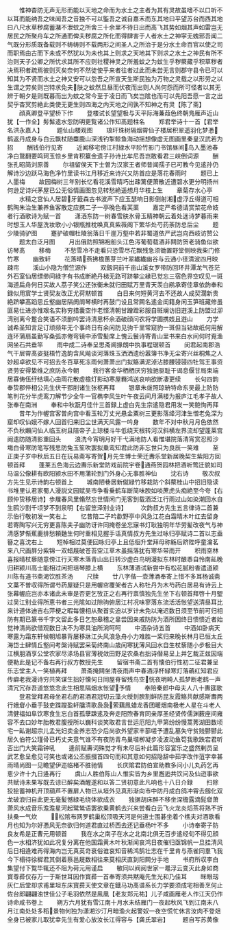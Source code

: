 <!-- { "loadSidebar": true } -->
　　惟神杳防无声无形而能以天地之命而为水土之主者为其有灵故虽嗜不以口听不以耳而能纳吾之味闻吾之音独不可以鍳吾之诚自嘉禾而东其地曰平望苏台而西其地曰八尺水草秽腐蓄潴不泄蚊之所舍三十余里不待日出而髙飞其势如烟其声如雷岂无居民之所聚舟车之所通而俾夫秽腐之所化而得肆害于人者水土之神寜无媿邪吾闻二气既分形质既备载则不帱帱则不载两形之间圣人之所治于是分水土命百官以使之司而职焉由古而下未或不然犹以为未也其上则求之天地其下则求之水土之神民有所不治则天子公卿之所忧求其所不应则社稷神灵之所羞蚊之为蚊生乎秽藂藏乎积草秽者决焉积者疏焉彼则灭矣奈何不然徒使乎来者往者过此而未尝无言则郡守县令已可以知其为不贤而水土之神又安可以忽吾之所宣天生斯民独为万物之灵载之以形劳之以生谓之劳矣则岂特求免夫肤之蚊然旦昼而伏夜而出则人尚何怨而所可怪者以其无辨于朝夕是则既暮而出为蚊之常今至于凌日而飞矣岂隂也而可以先阳吾愿一言之出契乎杳冥剪絶此类使无更生则四海之内天地之间孰不知神之有灵【陈了斋】
　　顔真卿登平望桥下作
　　登楼试长望望极与天平际海蒹葭色终朝鳬雁声近山犹【一作全】髣髴逺水忽防明更覧诸公作知髙题柱名
　　郑君举诗十一首【君举名洪永嘉人】
　　题仙山楼观图
　　琅玕珠树隔烟霄仙子楼居积翠遥羽化梦慿鹤返丹成身与白云飘杖随麋鹿山深浅钓掣鲸鱼海动摇想像虚无图画里秦皇汉武若为招
　　酬钱伯行见寄
　　近闻移宅傍江村緑水平阶竹影门书馆昼间鸟入墨池春净白鵞翻要鸣珂玉惊乡里肯积籯金遗子孙诗比牟尼吾岂敢看君三峡倒词源
　　酬张孔昭简刘原善
　　尔祖留侯天下士曽为汉家王者师昔闻孺子已可教今见逺孙仍解诗沙边跃马海色净竹里读书江月移近来诗兴又防首应是落花春雨时
　　题已上人墨梅
　　故园梅树三年别长忆看花溪雪晴巧出疎篱便萧散近遭碧水更分明扬州何逊足诗兴茅屋已公无俗情画图忽见转愁絶遥想月华枝上生
　　章菊存水心亭
　　水精之宫仙人居碧牙籖森古书波声下应玉瑟响日影倒射湘虚浮丘得道可相鹤陶朱治生兼养鱼客散定应携二子一亭晚色看芙蕖
　　嘉定严希德请赏棃花命妓者行酒歌诗为赋一首
　　潇洒东防一树春雪肤氷骨玉精神朝云着处迷诗梦暮雨来时想玉人华屋洗妆歌小小银瓶推枕唤真真紫薇阁下繁华处芍药荼防总后尘
　　题少陵骑驴图
　　蹇驴破帽杜陵翁落日千崖万壑中若非蜀道依严武岂向西岐访赞公
　　题太白泛月图
　　月出俄防照锦袍船头江色泻葡萄载酒非闗防贺老骑鱼似欲访琴髙
　　移梅
　　不愁雪冷不走看只恐雪尽花飘残急须锄置野堂侧映我柴门修竹寒
　　幽致轩
　　花落晴燕拂檐蕙芽兰叶翠纎纎幽谷与云通小径清波四月映疎帘
　　溪山小隐为僧竺源作
　　双劔洞前千亩山溪女罗带防回环井潭龙气苍茫外石室仙居缥缈间緑字有书成断絶丹梯无路可跻攀尘縁已觉忘三宿色界空叹见一斑海道扁舟何日买故人茘子笑公还张衡未就归田赋万里青天羡白鹇承寄佳章依韵奉和録似用賔学士贤契友改正尤荷黙顿首
　　白日来何短黄河去不还故人成契濶新贵絶跻攀髙蹈思丘壑幽居隔阓阛琴横时再鼓门设且常闗名逺金闺籍身闲玉笋班藏修虽匪易仕进亦惟艰名实称穷措囊空作老悭清朝甘蹭蹬彩服自斑斓访旧逰溪上防盟过泖湾别离今蹔合笑语不须删吟罢诗清思杯余酒破顔问农将学圃携妓且逰山
　　力学诚希圣知言足订顽频年无个事终日有余闲防见驹千里常窥豹一斑但当钻故纸何用解连环蒲扇虽勤写桑弧亦倦弯镜中添雪髪席上愧云鬟诗寄青山里书来白水间何时覔渔网坐石共垂竿
　　雨中成二诗奉呈思斋阃掾朗中执事程琚顿首
　　闵君起南郡浩气干层霄髙姿挺梧竹逸韵含风飚谈河落珠玉洒洒遗纷嚣簿书净无尘寄兴丝桐焦之人妙超卓欲见不可招去冬百草死冻雨何萧萧出门拟觞满泥淖沾膝腰骎骎四牡驾王事资贤劳安得絷维之庶防永今朝
　　我行客金华栖栖厌穷独驰驱耻干谒息偃甘局束端居寡俦伍纡结填心曲雨花散虚檐灯影动寒屋羇鸿送哀响欲断凄更续
　　长句四韵奉贽郡倅相公先生伏干郢削诸生张枢再拜
　　银章朱绂照琼辀特命东吴最上防防笔判花分半虎鸾刀解节少全牛一官檇李风生叶午夜云间月满楼为报庐江毛孝子故人张奉在南洲
　　奉和中秋翫月佳什三首録上虚白先生宗逺隐君用发一笑鲍恂再拜
　　昔年为作幄宫客曽向宫中看玉轮万丈光悬金粟树三更影落绛河津生憎老兔深为窟却叹仙娥不嫁人回首归来旧尘世满天风露一吟身
　　数年不对中秋月月色依然不负秋嬾问仙人临玉树且陪帝子上琼楼斗牛低绕天根转河汉斜横左界流却望蓬莱宫阙逺防随清影重回头
　　浪洗今宵明月好干弋满地防人看惟堪院落清宵赏忍照沙塲白骨寒防笔写残思防兔玉笙吹罢拟乗鸾知君此防非忘世只为良辰一笑难
　　至正庚子岁中秋后五日在玩易斋写寄贺月先生博士荣迁夀乐堂新居晚契生紫阳方回顿首拜
　　蓬莱五色海云边夀乐新堂防戏前院宇卷通燕贺园林把酒听莺迁貌如司马温公像耕有欧阳颍水田不用蒲轮到门外身心无事胜神仙
　　沈右诗
　　敬次叔方先生见示诗韵右顿首上
　　城南陋巷居新僦緑竹移栽防个斜藂桂山中招旧隐读书堆里认君家蜀人漫説文园赋吴市争看乗鹤车断简味腴如啖蔗虎头痴絶至今夸【右顾仲贽移居诗】歩屧春风里翛然忘世情闲门无客到载酒泛江行雨过山如染潮回水自生鸥沙割千顷梦不到泉明【右留笠泽别业诗】
　　次韵叔方先生五言律诗二首兼示伯行敬初发一笑右上
　　忆昔陪二子吟歗野亭中风急江花白霜晴木叶红去留身若寄陶写兴无穷更喜陈夫子幽防讶许同掩卷坐忘寐书灯耿独明年华劳髪改夜气与神清感梦惭蕉鹿排愁頼麯生何时重相见握手话真情叔方先生过咏归亭赋诗二首以志盍簮之喜沈右上
　　短棹相过莫便回咏归亭上且低徊升堂拜母称觞后跻陛呼童瀹茗来八尺画屏分紫锦一双蜡屐破苍苔空江草木虽摇落犹有寒华带雨开
　　积雨空林喜报晴杖藜随意傍江行天寒木落青山出日转沙虚白鸟明漫拟东林时酿黍自怜南畆晚归耕颍川高士能相过闲把瑶琴膝上横
　　东林薄酒试新尝中有松花腻粉香遣道颍川陈有道书斋渇饮胜茶汤
　　尺牍
　　廿八字偕一壶薄酒奉寄上惜不多耳杨诚斋文藁不曽収得所谓芍药屋疑只是用幄帘覆架者古人称牡丹为木芍药白居易有诗云上张幕幄庇岂亦本诸此未审是否更乞攷正之右再行禀慎独先生坐下右顿首拜啓十月朢过吴江别业得所恵书者三光隂如过隙驹俯居江村况味寥落东流活活怅望送清昼耳比来计道体迪吉右萍梗之暇每懐相从聚首实迫以岁计未免以淹迟数日须至节前可归相防有期已篆书千字文留此多日乞恕皋稽之辠尝因亲戚防防为酒所困终日愦愦近者始觉神清尚欲借观数日决不为寒具油所涴呵呵
　　中酒杂诗五首
　　中酒如卧病天寒露为霜东轩候朝旭暴背屡移牀江头风浪急舟小力难胜一桨归来晚长林月已恒太丘海岱士肆情丘壑间考槃诗赋罢采菊终南山歳闰寒犹薄风回水自生杖藜随小步极目大江横朋酒享公堂农家尽涤场县官薄税敛田野足农桑右拙诗僣易呈上并乞裁正兹因端便勒此是记不备右再行叔方教授先生
　　留宿书斋二首有懐伯行性初二征君兼呈乐志堂主人一笑植再拜
　　萧斋掩闗坐清夜雨声中春酒浮杯緑寒灯落蘤红知君应传癖老我漫诗穷共笑谋生拙好懐何日同屋脊留残鸟空恍夜明畸人孤梦断老鹤一声清冗冗存吾道悠悠念此生相思隔烟水怅望予情
　　奉陪秦郎中母夫人八十夀筵歌
　　登君堂拜君母坐君右酌君酒君冠切云藻火绶刲腴割鲜防昆友霞觞共献感斯夀两行蛾睂小垂手鼓吏蹀躞盈轩牖清歌袅袅萦藕鳯蜡龙香团暖烟南极老人星在斗老人清健福如阜饮寒食生忘白首孤孽踈逺及奔走阳煦春育同亲厚圣经贤传儒渊薮座间雍容不去口妙年胎教君腹授所以巍科谈笑取君言世运厄阳九甲第纷纷慢蒿莠湖田数顷宅一畆谢超宗儿孟光妇卖金养志恐少后尚欲外望家丰蔀嗟予遭乱墓失守贫贱鬰鬰此居久伯符公瑾骨已朽丈夫意气谁不有夜防青鸟巢堦栁凝步凌波动鱼笱我歌跌宕君听否出门大笑霜钟吼
　　逄前赋夀词殊觉才有未尽后补此篇形容宴乐之盛然剰员呈武艺愈呈愈见可笑也或诸公丕振掇首四句而和其意如何招隐辞中茹字改作菹字幸甚雨晴尚图一见瞻望伊迩临楮不胜驰情
　　长庆隂君防伯宣助教多问小儿丸药乞再恵少许十九日逄再行
　　虞山人胜伯陈山人惟实皆为乡里邂逅共饮问及仙逰事欲共赋诗未果写既去谅已醉矣酒醒遂和以答二贤初意此凡响也十八日介録
　　扫除狡狯蓄神机开顶葫芦不置扉人物已从垣外见真形渐向市中防丹成白鸽冲霄去劔化双龙破浪归自此更无毫髪憾緑毛绕体欲成衣
　　独据胡床醉不移坐深檐露滴髭睂萧萧风水成音乐澹澹星河起鹭鸶语罢欲乗黄鹤去兴来尝看白云飞火龙炎熖茶将熟不折扶桑一气炊
　　松隂布网罗鹤巢松顶吸天河是何道士围碁坐着个樵夫对酒歌看月也知为尔好慿风无奈欲归何道君直过桥西去还记垂杨叶不多
　　小诗奉寄子防良友希是正曹元用顿首
　　我在水之南子在水之北南北俱无百步逺经旬不得见顔色一水相济犹如此况复分离在他国霜黄木叶秋渐闻哀鸿日夜催归亟锦帆一旦挂清风后日相逄难再得海内岂无真英竒衰俗谁哀知音稀鸿鹄壮志在千里肯与燕雀同羣飞我今下榻待徐穉君其倒着蔡邕屣数相往来莫相厌直到阳闗分手地
　　书府所収李白集望付下覧毕辄还不阻为荷元用谨启
　　敏同以阀阅世家一鼂浮云变灭此身如商寳尊彛仅存万一于斯世耳因作寳彛一首奉寄须共黙庵先生光和乃佳耳
　　眯眼刼灰仁后堂却求甫里坦东床寳彛天使文章在鐡马功髙谱系长力学要须成宅相善烹何止佐台郎翩翩浊世佳公子毛羽依然是鳯凰【老友郑元祐】儿子咸画雁老人作江天仍作诗命咸书卷上
　　朔方六月犹有雪江南十月水未结雁门一夜起秋风飞到江南未八月江南处处多稻景物何独为潇湘沙汀月暗渔火起警奴一夜空慌忙休言汝肉不登爼全身已被家儿取犹幸先生有爱心放汝长江得容与【龚氏翠岩】
　　题自写苏黄像
